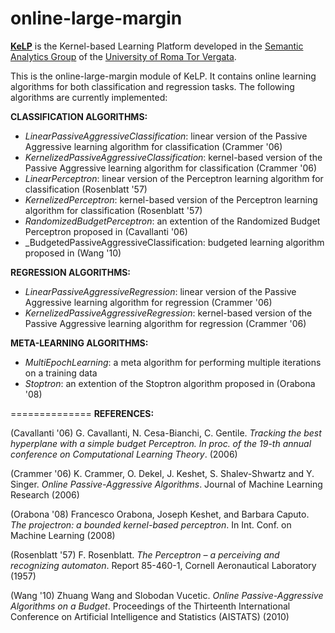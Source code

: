 online-large-margin
=========

[**KeLP**][kelp-site] is the Kernel-based Learning Platform developed in the [Semantic Analytics Group][sag-site] of
the [University of Roma Tor Vergata][uniroma2-site].

This is the online-large-margin module of KeLP. 
It contains online learning algorithms for both classification and regression tasks. The following algorithms are currently implemented:

**CLASSIFICATION ALGORITHMS:**

* _LinearPassiveAggressiveClassification_: linear version of the Passive Aggressive learning algorithm for classification (Crammer '06) 
* _KernelizedPassiveAggressiveClassification_: kernel-based version of the Passive Aggressive learning algorithm for classification (Crammer '06)
* _LinearPerceptron_: linear version of the Perceptron learning algorithm for classification (Rosenblatt '57)
* _KernelizedPerceptron_: kernel-based version of the Perceptron learning algorithm for classification (Rosenblatt '57)
* _RandomizedBudgetPerceptron_: an extention of the Randomized Budget Perceptron proposed in (Cavallanti '06)
* _BudgetedPassiveAggressiveClassification: budgeted learning algorithm proposed in (Wang '10)

**REGRESSION ALGORITHMS:**

* _LinearPassiveAggressiveRegression_: linear version of the Passive Aggressive learning algorithm for regression (Crammer '06)
* _KernelizedPassiveAggressiveRegression_: kernel-based version of the Passive Aggressive learning algorithm for regression (Crammer '06)

**META-LEARNING ALGORITHMS:**

* _MultiEpochLearning_: a meta algorithm for performing multiple iterations on a training data
* _Stoptron_: an extention of the Stoptron algorithm proposed in (Orabona '08)


==============
**REFERENCES:**

(Cavallanti '06) G. Cavallanti, N. Cesa-Bianchi, C. Gentile. _Tracking the best hyperplane with a simple budget Perceptron. In proc. of the 19-th annual conference on Computational Learning Theory_. (2006)

(Crammer '06) K. Crammer, O. Dekel, J. Keshet, S. Shalev-Shwartz and Y. Singer. _Online Passive-Aggressive Algorithms_. Journal of Machine Learning Research (2006)

(Orabona '08) Francesco Orabona, Joseph Keshet, and Barbara Caputo. _The projectron: a bounded kernel-based perceptron_. In Int. Conf. on Machine Learning (2008)

(Rosenblatt '57) F. Rosenblatt. _The Perceptron – a perceiving and recognizing automaton_. Report 85-460-1, Cornell Aeronautical Laboratory (1957)

(Wang '10) Zhuang Wang and Slobodan Vucetic. _Online Passive-Aggressive Algorithms on a Budget_. Proceedings of the Thirteenth International Conference on Artificial Intelligence and Statistics (AISTATS) (2010)



[sag-site]: http://sag.art.uniroma2.it "SAG site"
[uniroma2-site]: http://www.uniroma2.it "University of Roma Tor Vergata"
[kelp-site]: http://sag.art.uniroma2.it/demo-software/kelp/